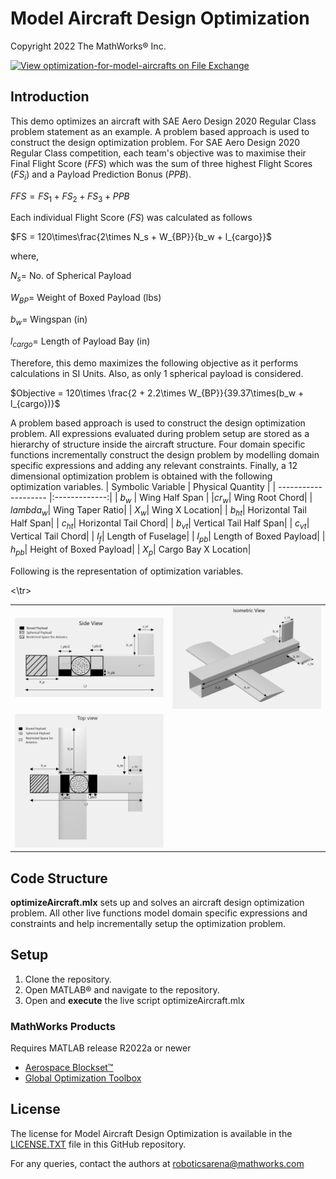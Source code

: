 # Model Aircraft Design Optimization

Copyright 2022 The MathWorks&reg; Inc.

[![View optimization-for-model-aircrafts on File Exchange](https://www.mathworks.com/matlabcentral/images/matlab-file-exchange.svg)](https://www.mathworks.com/matlabcentral/fileexchange/116165-optimization-for-model-aircrafts)

## Introduction

This demo optimizes an aircraft with SAE Aero Design 2020 Regular Class problem statement as an example. A problem based approach is used to construct the design optimization problem. For SAE Aero Design 2020 Regular Class competition, each team's objective was to maximise their Final Flight Score ($`FFS`$) which was the sum of three highest Flight Scores ($FS_i$) and a Payload Prediction Bonus ($`PPB`$).

$`FFS = FS_1 + FS_2 + FS_3 + PPB`$

Each individual Flight Score ($`FS`$) was calculated as follows

$`FS = 120\times\frac{2\times N_s + W_{BP}}{b_w + l_{cargo}}`$

where,

$`N_s =`$ No.  of  Spherical  Payload

$`W_{BP} =`$ Weight of Boxed Payload (lbs)

$`b_w =`$ Wingspan (in)

$`l_{cargo} =`$ Length of Payload Bay (in)


Therefore, this demo maximizes the following objective as it performs calculations in SI Units. Also,  as only 1 spherical payload is considered.

$`Objective = 120\times \frac{2 + 2.2\times W_{BP}}{39.37\times(b_w + l_{cargo})}`$


 A problem based approach is used to construct the design optimization problem. All expressions evaluated during problem setup are stored as a hierarchy of structure inside the aircraft structure. Four domain specific functions incrementally construct the design problem by modelling domain specific expressions and adding any relevant constraints. Finally, a 12 dimensional optimization problem is obtained with the following optimization variables.
| Symbolic Variable  | Physical Quantity  | 
| -------------------- |:-------------:|
| $`b_w`$ | Wing Half Span |
|$`cr_w`$| Wing Root Chord|
| $`lambda_w`$| Wing Taper Ratio|
| $`X_w`$| Wing X Location|
| $`b_{ht}`$| Horizontal Tail Half Span|
| $`c_{ht}`$| Horizontal Tail Chord|
| $`b_{vt}`$| Vertical Tail Half Span|
| $`c_{vt}`$| Vertical Tail Chord|
| $`l_f`$| Length of Fuselage|
| $`l_{pb}`$| Length of Boxed Payload|
| $`h_{pb}`$| Height of Boxed Payload|
| $`X_p`$| Cargo Bay X Location|
        
Following is the representation of optimization variables.

<table>
<tr>
<td> <img src="images/sideView.png" alt="Drawing" style="width: 250px;"/> </td>
<td> <img src="images/isoView.png" alt="Drawing" style="width: 250px;"/> </td>
</tr>
<tr>
<td> <img src="images/topView.png" alt="Drawing" style="width: 250px;"/> </td>
<\tr>
</table>


## Code Structure
 **optimizeAircraft.mlx** sets up and solves an aircraft design optimization problem.
All other live functions model domain specific expressions and constraints and help incrementally setup the optimization problem.

## Setup
1. Clone the repository.
2. Open MATLAB&reg; and navigate to the repository.
3. Open and **execute** the live script optimizeAircraft.mlx

### MathWorks Products

Requires MATLAB release R2022a or newer

- [Aerospace Blockset&trade;](https://www.mathworks.com/products/aerospace-blockset.html)
- [Global Optimization Toolbox](https://www.mathworks.com/products/global-optimization.html)

## License

The license for Model Aircraft Design Optimization is available in the [LICENSE.TXT](LICENSE.TXT) file in this GitHub repository.



For any queries, contact the authors at roboticsarena@mathworks.com
